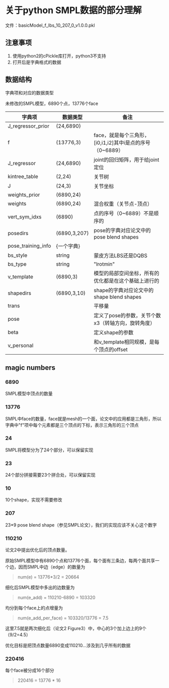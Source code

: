# 关于python SMPL数据的部分理解

文件：basicModel_f_lbs_10_207_0_v1.0.0.pkl

## 注意事项
1. 使用python2的cPickle库打开，python3不支持
1. 打开后是字典格式的数据

## 数据结构

字典项和对应的数据类型

未修改的SMPL模型，6890个点，13776个face

| 字典项 | 数据类型 | 备注 |
| - | - | - |
| J_regressor_prior | (24,6890) |
| f | (13776,3) | face，就是每个三角形，[i0,i1,i2]其中i是点的序号（0~6889）
| J_regressor | (24,6890) |joint的回归矩阵，用于给joint定位
| kintree_table | (2,24) | 关节树
| J | (24,3)|关节坐标
| weights_prior | (6890,24)|
| weights | (6890,24) |混合权重（关节点-顶点）
| vert_sym_idxs | (6890) | 点的序号（0~6889）不是顺序的
| posedirs | (6890,3,207)|pose的字典对应论文中的pose blend shapes
| pose_training_info | {一个字典}
| bs_style | string | 蒙皮方法LBS还是DQBS
| bs_type | string | "lrotmin"
| v_template | (6890,3) | 模型的局部空间坐标，所有的优化都是在这个基础上进行的
| shapedirs | (6890,3,10) | shape的字典对应论文中的shape blend shapes
| trans | | 平移量
| pose | | 定义了pose的参数，关节个数x3（转轴方向，旋转角度）
| beta | | 定义shape的参数
| v_personal |  | 和v_template相同规模，是每个顶点的offset
## magic numbers

### 6890
SMPL模型中顶点的数量

### 13776
SMPL中face的数量，face就是mesh的一个面，论文中的应用都是三角形，所以字典中"f"项中每个元素都是三个顶点的下标，表示三角形的三个顶点

### 24
SMPL将模型分为了24个部分，可以保留实现

### 23
24个部分拼接需要23个拼合处，可以保留实现

### 10
10个shape，实现不需要修改

### 207
23*9 pose blend shape（参见SMPL论文），我们的实现应该不关心这个数字

### 110210
论文2中提出优化后的顶点数量。

原始SMPL模型中有6890个点和13776个面，每个面有三条边，每两个面共享一个边，因而SMPL中边（edge）的数量为
> num(e) =  13776*3/2 = 20664

细化后SMPL模型中多出的边数量为
> num(e_add) = 110210-6890 = 103320

均分到每个face上的点增量为
> num(e_add_per_face) = 103320/13776 = 7.5

这里7.5就是两次细化后（论文2 Figure3）中，中心的3个加上边上的9个（9/2=4.5）

优化目标是把顶点数量6890变成110210...涉及到几乎所有的数据

### 220416
每个face被分成16个部分
> 220416 = 13776 * 16









